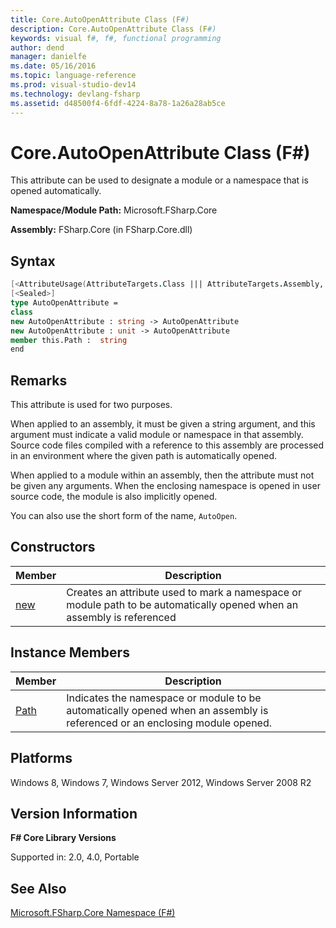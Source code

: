 ```yaml
---
title: Core.AutoOpenAttribute Class (F#)
description: Core.AutoOpenAttribute Class (F#)
keywords: visual f#, f#, functional programming
author: dend
manager: danielfe
ms.date: 05/16/2016
ms.topic: language-reference
ms.prod: visual-studio-dev14
ms.technology: devlang-fsharp
ms.assetid: d48500f4-6fdf-4224-8a78-1a26a28ab5ce 
---
```


# Core.AutoOpenAttribute Class (F#)

This attribute can be used to designate a module or a namespace that is opened automatically.

**Namespace/Module Path:** Microsoft.FSharp.Core

**Assembly:** FSharp.Core (in FSharp.Core.dll)


## Syntax

```fsharp
[<AttributeUsage(AttributeTargets.Class ||| AttributeTargets.Assembly, AllowMultiple = true)>]
[<Sealed>]
type AutoOpenAttribute =
class
new AutoOpenAttribute : string -> AutoOpenAttribute
new AutoOpenAttribute : unit -> AutoOpenAttribute
member this.Path :  string
end
```

## Remarks

This attribute is used for two purposes.

When applied to an assembly, it must be given a string argument, and this argument must indicate a valid module or namespace in that assembly. Source code files compiled with a reference to this assembly are processed in an environment where the given path is automatically opened.

When applied to a module within an assembly, then the attribute must not be given any arguments. When the enclosing namespace is opened in user source code, the module is also implicitly opened.

You can also use the short form of the name, `AutoOpen`.


## Constructors


|Member|Description|
|------|-----------|
|[new](https://msdn.microsoft.com/library/d9c945f1-074f-401d-a9c1-1949e3f8170f)|Creates an attribute used to mark a namespace or module path to be automatically opened when an assembly is referenced|

## Instance Members


|Member|Description|
|------|-----------|
|[Path](https://msdn.microsoft.com/library/477b0567-21ae-4704-8ea5-361ceb360c0f)|Indicates the namespace or module to be automatically opened when an assembly is referenced or an enclosing module opened.|

## Platforms
Windows 8, Windows 7, Windows Server 2012, Windows Server 2008 R2


## Version Information
**F# Core Library Versions**

Supported in: 2.0, 4.0, Portable

## See Also
[Microsoft.FSharp.Core Namespace &#40;F&#35;&#41;](Microsoft.FSharp.Core-Namespace-%5BFSharp%5D.md)
